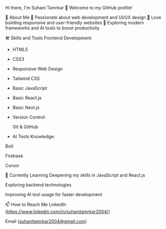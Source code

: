Hi there, I'm Suhani Tamrkar 👋
Welcome to my GitHub profile!

🚀 About Me
🌟 Passionate about web development and UI/UX design
🌟 Love building responsive and user-friendly websites
🌟 Exploring modern frameworks and AI tools to boost productivity


🛠️ Skills and Tools
Frontend Development:

- HTML5

- CSS3

- Responsive Web Design

- Tailwind CSS

- Basic JavaScript

- Basic React.js

- Basic Next.js

- Version Control:

  Git & GitHub

- AI Tools Knowledge:

 Bolt

Firebase

 Cursor

🌱 Currently Learning
Deepening my skills in JavaScript and React.js

Exploring backend technologies

Improving AI tool usage for faster development

📫 How to Reach Me
LinkedIn (https://www.linkedin.com/in/suhanitamrkar2004/)

Email (suhanitamrkar2004@gmail.com)
